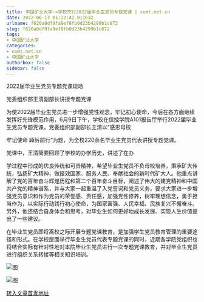 ```yaml
---
title: 中国矿业大学->学校举行2022届毕业生党员专题党课 | cumt.net.cn
date: 2022-06-13 01:22:42.911632
urlname: f620a0df9fa9ef8fb0d23b4299b1c672
slug: f620a0df9fa9ef8fb0d23b4299b1c672
tags: 
- 中国矿业大学
categories:
- cumt.net.cn
- 中国矿业大学
authorbox: false
sidebar: false
---
```

2022届毕业生党员专题党课现场

党委组织部王清副部长讲授专题党课

为使2022届毕业生党员进一步增强党性观念，牢记初心使命，今后在各方面继续发挥好先锋模范作用，6月9日下午，学校在信控学院A101报告厅举行2022届毕业生党员专题党课，党委组织部副部长王清以“感恩母校

牢记使命 踔厉前行”为题，为全校220余名毕业生党员代表讲授专题党课。

党课中，王清简要回顾了学校的办学历史，讲述了在办
<!--more-->
学过程中形成的优良传统和可贵精神，希望毕业生党员不负母校培养，秉承矿大传统，弘扬矿大精神，做报效国家、服务人民、奉献社会的新时代矿大人。他重点讲解了党的百年奋斗辉煌历程和第二个百年奋斗目标，阐述了伟大的建党精神和中国共产党的精神谱系，并与大家一起重温了入党誓词和党员义务，要求大家进一步增强党员意识和作为党员的荣誉感、责任感，加强党性修养，树牢理想信念，勇于担当作为，以实际行动践行初心使命，为国家富强、人民幸福、民族复兴不懈奋斗。另外，他还结合自身体会和思考，对毕业生如何更好地成长发展、实现人生价值提出了一些建议。

在毕业生党员即将离校之际开展专题党课教育，是加强学生党员教育管理的重要途径和形式。在学校层面举行毕业生党员代表专题党课的同时，近期各学院党组织也将结合实际有针对性地对本院毕业生党员进行一次专题党课教育，并对毕业生党员进行组织关系转接等相关知识培训。

![图](http://xwzx.cumt.edu.cn/_upload/article/images/03/80/d5ca0d9a457ba5ce52cbd50f6824/400cd591-087b-41fb-b80f-2bf78bba5878.jpg)

![图](http://xwzx.cumt.edu.cn/_upload/article/images/03/80/d5ca0d9a457ba5ce52cbd50f6824/a4fcae22-dc1b-47bb-8d64-1266177e497a.jpg)

[转入文章首发地址](http://xwzx.cumt.edu.cn/8b/3c/c523a625468/page.htm)